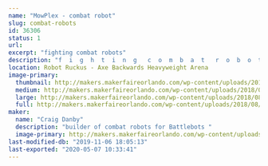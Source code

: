 ```yaml
---
name: "MowPlex - combat robot"
slug: combat-robots
id: 36306
status: 1
url: 
excerpt: "fighting combat robots"
description: "f  i  g  h  t  i  n  g   c  o  m  b  a  t   r  o  b  o  t  s"
location: Robot Ruckus - Axe Backwards Heavyweight Arena
image-primary:
  thumbnail: http://makers.makerfaireorlando.com/wp-content/uploads/2018/08/Foxic-150x150.jpg
  medium: http://makers.makerfaireorlando.com/wp-content/uploads/2018/08/Foxic-300x225.jpg
  large: http://makers.makerfaireorlando.com/wp-content/uploads/2018/08/Foxic.jpg
  full: http://makers.makerfaireorlando.com/wp-content/uploads/2018/08/Foxic.jpg
maker:
  name: "Craig Danby"
  description: "builder of combat robots for Battlebots "
  image-primary: http://makers.makerfaireorlando.com/wp-content/uploads/2018/08/rgpp.jpg
last-modified-db: "2019-11-06 18:05:13"
last-exported: "2020-05-07 10:33:41"
---
```

